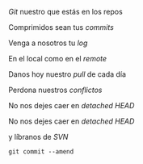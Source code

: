 *Git* nuestro que estás en los repos

Comprimidos sean tus *commits*

Venga a nosotros tu *log*

En el local como en el *remote*

Danos hoy nuestro *pull* de cada día

Perdona nuestros *conflictos*

No nos dejes caer en <em>detached HEAD</em><br/>

No nos dejes caer en *detached HEAD*

y líbranos de *SVN*

`git commit --amend`
